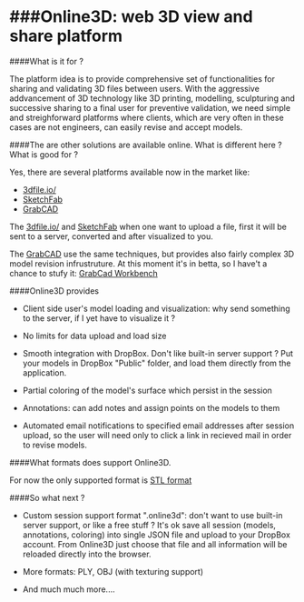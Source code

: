 ###Online3D: web 3D view and share platform  
========

####What is it for ? 

The platform idea is to provide comprehensive set of functionalities for sharing and validating 3D files 
between users. With the aggressive addvancement of 3D technology like 3D printing, modelling, sculpturing and 
successive sharing to a final user for preventive validation, we need simple and streighforward platforms where
clients, which are very often in these cases are not engineers, can easily revise and accept models. 


####The are other solutions are available online. What is different here ? What is good for ? 

Yes, there are several platforms available now in the market like: 

- [3dfile.io/](http://3dfile.io/)
- [SketchFab](https://sketchfab.com/)
- [GrabCAD](http://grabcad.com/)


The [3dfile.io/](http://3dfile.io/) and [SketchFab](https://sketchfab.com/) when one want to upload a file, first 
it will be sent to a server, converted and after visualized to you. 


The [GrabCAD](http://grabcad.com/)  use the same techniques, but provides also fairly complex 3D model revision 
infrustruture. At this moment it's in betta, so I have't a chance to stufy it: 
[GrabCad Workbench](http://grabcad.com/workbench)


####Online3D provides 

+ Client side user's model loading and visualization: why send something to the server, 
  if I yet have to visualize it ? 

+ No limits for data upload and load size

+ Smooth integration with DropBox. Don't like built-in server support ? Put your models in DropBox "Public" folder, 
  and load them directly from the application. 

+ Partial coloring of the model's surface which persist in the session 

+ Annotations: can add notes and assign points on the models to them 

+ Automated email notifications to specified email addresses after session upload, so the user
  will need only to click a link in recieved mail in order to revise models. 



####What formats does support Online3D. 

For now the only supported format is [STL format](http://en.wikipedia.org/wiki/STL_(file_format))


####So what next  ? 

- Custom session support format ".online3d": don't want to use built-in server support, or like a free stuff ? 
  It's ok save all session (models, annotations, coloring) into single JSON file and upload to your DropBox account.
  From Online3D just choose that file and all information will be reloaded directly into the browser. 

- More formats: PLY, OBJ (with texturing support) 

- And much much more....






